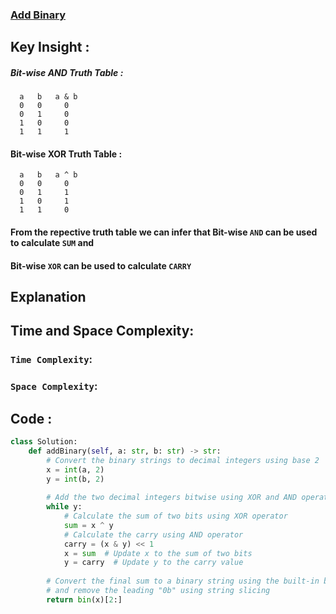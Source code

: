 ### [Add Binary](https://leetcode.com/problems/add-binary/description/)

## Key Insight : 
##### Bit-wise AND Truth Table :
      a   b   a & b
      0   0     0
      0   1     0
      1   0     0
      1   1     1


#### Bit-wise XOR Truth Table :
      a   b   a ^ b
      0   0     0
      0   1     1
      1   0     1
      1   1     0

#### From the repective truth table we can infer that Bit-wise `AND` can be used to calculate `SUM` and
#### Bit-wise `XOR` can be used to calculate `CARRY`

## Explanation

## Time and Space Complexity:
### `Time Complexity`:

### `Space Complexity`:

## Code : 
```py
class Solution:
    def addBinary(self, a: str, b: str) -> str:
        # Convert the binary strings to decimal integers using base 2
        x = int(a, 2)
        y = int(b, 2)
        
        # Add the two decimal integers bitwise using XOR and AND operators
        while y:
            # Calculate the sum of two bits using XOR operator
            sum = x ^ y
            # Calculate the carry using AND operator
            carry = (x & y) << 1
            x = sum  # Update x to the sum of two bits
            y = carry  # Update y to the carry value
        
        # Convert the final sum to a binary string using the built-in bin() function
        # and remove the leading "0b" using string slicing
        return bin(x)[2:]
```
